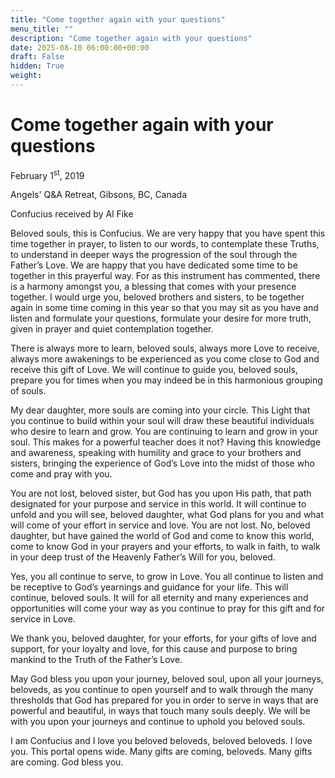 ```yaml
---
title: "Come together again with your questions"
menu_title: ""
description: "Come together again with your questions"
date: 2025-08-10 06:00:00+00:00
draft: False
hidden: True
weight:
---
```

# Come together again with your questions

February 1<sup>st</sup>, 2019

Angels' Q&A Retreat, Gibsons, BC, Canada

Confucius received by Al Fike

Beloved souls, this is Confucius. We are very happy that you have spent this time together in prayer, to listen to our words, to contemplate these Truths, to understand in deeper ways the progression of the soul through the Father’s Love. We are happy that you have dedicated some time to be together in this prayerful way. For as this instrument has commented, there is a harmony amongst you, a blessing that comes with your presence together. I would urge you, beloved brothers and sisters, to be together again in some time coming in this year so that you may sit as you have and listen and formulate your questions, formulate your desire for more truth, given in prayer and quiet contemplation together.

There is always more to learn, beloved souls, always more Love to receive, always more awakenings to be experienced as you come close to God and receive this gift of Love. We will continue to guide you, beloved souls, prepare you for times when you may indeed be in this harmonious grouping of souls.

My dear daughter, more souls are coming into your circle. This Light that you continue to build within your soul will draw these beautiful individuals who desire to learn and grow. You are continuing to learn and grow in your soul. This makes for a powerful teacher does it not? Having this knowledge and awareness, speaking with humility and grace to your brothers and sisters, bringing the experience of God’s Love into the midst of those who come and pray with you.

You are not lost, beloved sister, but God has you upon His path, that path designated for your purpose and service in this world. It will continue to unfold and you will see, beloved daughter, what God plans for you and what will come of your effort in service and love. You are not lost. No, beloved daughter, but have gained the world of God and come to know this world, come to know God in your prayers and your efforts, to walk in faith, to walk in your deep trust of the Heavenly Father’s Will for you, beloved.

Yes, you all continue to serve, to grow in Love. You all continue to listen and be receptive to God’s yearnings and guidance for your life. This will continue, beloved souls. It will for all eternity and many experiences and opportunities will come your way as you continue to pray for this gift and for service in Love.

We thank you, beloved daughter, for your efforts, for your gifts of love and support, for your loyalty and love, for this cause and purpose to bring mankind to the Truth of the Father’s Love.

May God bless you upon your journey, beloved soul, upon all your journeys, beloveds, as you continue to open yourself and to walk through the many thresholds that God has prepared for you in order to serve in ways that are powerful and beautiful, in ways that touch many souls deeply. We will be with you upon your journeys and continue to uphold you beloved souls.

I am Confucius and I love you beloved beloveds, beloved beloveds. I love you. This portal opens wide. Many gifts are coming, beloveds. Many gifts are coming. God bless you.
